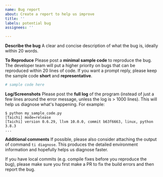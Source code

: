 ```yaml
---
name: Bug report
about: Create a report to help us improve
title: ''
labels: potential bug
assignees: ''

---
```


<!-- We've collected some common issue solutions in https://docs.taichi.graphics/lang/articles/misc/install. Make sure you've check them out first. Hopefully they could address your problem. -->

**Describe the bug**
A clear and concise description of what the bug is, ideally within 20 words.

**To Reproduce**
Please post a **minimal sample code** to reproduce the bug.
The developer team will put a higher priority on bugs that can be reproduced within 20 lines of code. If you want a prompt reply, please keep the sample code **short** and **representative**.

```py
# sample code here
```

**Log/Screenshots**
Please post the **full log** of the program (instead of just a few lines around the error message, unless the log is > 1000 lines). This will help us diagnose what's happening. For example:

```
$ python my_sample_code.py
[Taichi] mode=release
[Taichi] version 0.6.29, llvm 10.0.0, commit b63f6663, linux, python 3.8.3
...
```

**Additional comments**
If possible, please also consider attaching the output of command `ti diagnose`. This produces the detailed environment information and hopefully helps us diagnose faster.

If you have local commits (e.g. compile fixes before you reproduce the bug), please make sure you first make a PR to fix the build errors and then report the bug.

